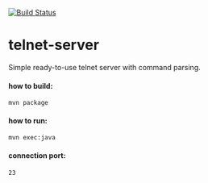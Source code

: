 [![Build Status](https://travis-ci.org/artkuznetsov101/telnet-server.svg?branch=master)](https://travis-ci.org/artkuznetsov101/telnet-server)

# telnet-server

Simple ready-to-use telnet server with command parsing.

#### how to build: 

    mvn package

#### how to run:
         
    mvn exec:java

#### connection port: 
      
    23

